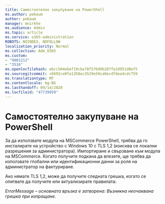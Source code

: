 ```yaml
---
title: Самостоятелно закупуване на PowerShell
ms.author: pebaum
author: pebaum
manager: mnirkhe
ms.audience: Admin
ms.topic: article
ms.service: o365-administration
ROBOTS: NOINDEX, NOFOLLOW
localization_priority: Normal
ms.collection: Adm_O365
ms.custom:
- "9001212"
- "3516"
ms.openlocfilehash: e6cc504ebef19cbe78f576d9b207fe2d951d0ef5
ms.sourcegitcommit: c6692ce0fa1358ec3529e59ca0ecdfdea4cdc759
ms.translationtype: MT
ms.contentlocale: bg-BG
ms.lasthandoff: 09/14/2020
ms.locfileid: "47739959"
---
```

# <a name="self-service-purchase-of-powershell"></a>Самостоятелно закупуване на PowerShell

За да използвате модула на MSCommerce PowerShell, трябва да го инсталирате на устройство с Windows 10 с TLS 1,2 (изисква се локални разрешения за администратора).  Импортиране и свързване към модула на MSCommerce.  Когато получите подкана да влезете, ще трябва да използвате глобални или идентификационни данни за роля на администратор на фактуриране.  

Ако нямате TLS 1,2, може да получите следната грешка, когато се опитвате да получите или актуализирате правилата:

*ErrorMessage – основната връзка е затворена: Възникна неочаквана грешка при изпращане*.



